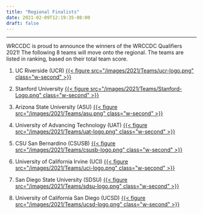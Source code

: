 ```yaml
---
title: "Regional Finalists"
date: 2021-02-09T12:19:35-08:00
draft: false
---
```

<hr>

WRCCDC is proud to announce the winners of the WRCCDC Qualifiers 2021! The following 8 teams will move onto the regional. The teams are listed in ranking, based on their total team score.
<!--more-->

1. UC Riverside (UCR)
<a href="https://www.ucr.edu/">{{< figure src="/images/2021/Teams/ucr-logo.png" class="w-second" >}}</a><br>

2. Stanford University
<a href="https://www.stanford.edu/">{{< figure src="/images/2021/Teams/Stanford-Logo.png" class="w-second" >}}</a><br>

3. Arizona State University (ASU)
<a href="https://www.asu.edu">{{< figure src="/images/2021/Teams/asu.png" class="w-second" >}}</a><br>

4. University of Advancing Technology (UAT)
<a href="https://www.uat.edu/">{{< figure src="/images/2021/Teams/uat-logo.png" class="w-second" >}}</a><br>

5. CSU San Bernardino (CSUSB)
<a href="https://www.csusb.edu/">{{< figure src="/images/2021/Teams/csusb-logo.png" class="w-second" >}}</a><br>

6. University of California Irvine (UCI)
<a href="https://uci.edu/">{{< figure src="/images/2021/Teams/uci-logo.png" class="w-second" >}}</a><br>

7. San Diego State University (SDSU)
<a href="https://www.sdsu.edu/">{{< figure src="/images/2021/Teams/sdsu-logo.png" class="w-second" >}}</a><br>

8. University of California San Diego (UCSD)
<a href="https://ucsd.edu/">{{< figure src="/images/2021/Teams/ucsd-logo.png" class="w-second" >}}</a><br>
